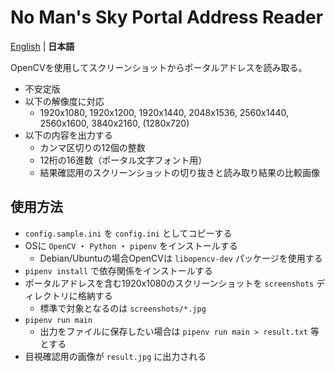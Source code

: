 # No Man's Sky Portal Address Reader

[English](README.md) | **日本語**

OpenCVを使用してスクリーンショットからポータルアドレスを読み取る。

- 不安定版
- 以下の解像度に対応
    - 1920x1080, 1920x1200, 1920x1440, 2048x1536, 2560x1440, 2560x1600, 3840x2160, (1280x720)
- 以下の内容を出力する
    - カンマ区切りの12個の整数
    - 12桁の16進数（ポータル文字フォント用）
    - 結果確認用のスクリーンショットの切り抜きと読み取り結果の比較画像

## 使用方法

- `config.sample.ini` を `config.ini` としてコピーする
- OSに `OpenCV` ・ `Python` ・ `pipenv` をインストールする
    - Debian/Ubuntuの場合OpenCVは `libopencv-dev` パッケージを使用する
- `pipenv install` で依存関係をインストールする
- ポータルアドレスを含む1920x1080のスクリーンショットを `screenshots` ディレクトリに格納する
    - 標準で対象となるのは `screenshots/*.jpg`
- `pipenv run main`
    - 出力をファイルに保存したい場合は `pipenv run main > result.txt` 等とする
- 目視確認用の画像が `result.jpg` に出力される
